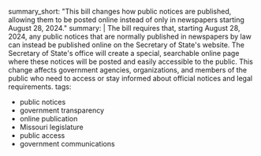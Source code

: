 summary_short: "This bill changes how public notices are published, allowing them to be posted online instead of only in newspapers starting August 28, 2024."
summary: |
  The bill requires that, starting August 28, 2024, any public notices that are normally published in newspapers by law can instead be published online on the Secretary of State's website. The Secretary of State's office will create a special, searchable online page where these notices will be posted and easily accessible to the public. This change affects government agencies, organizations, and members of the public who need to access or stay informed about official notices and legal requirements.
tags:
  - public notices
  - government transparency
  - online publication
  - Missouri legislature
  - public access
  - government communications
